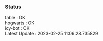 ### Status


table : OK  
hogwarts : OK  
icy-bot : OK  
Latest Update : 2023-02-25 11:06:28.735829
